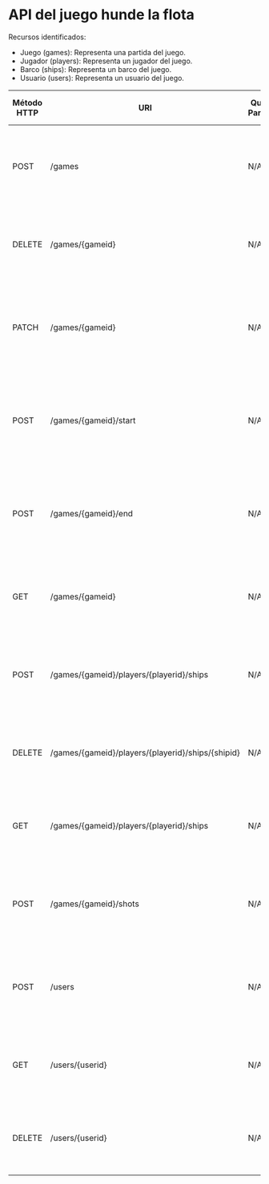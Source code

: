 # API del juego hunde la flota

Recursos identificados:

- Juego (games): Representa una partida del juego.
- Jugador (players): Representa un jugador del juego.
- Barco (ships): Representa un barco del juego.
- Usuario (users): Representa un usuario del juego.


| Método HTTP | URI                                                     | Query Params | Cuerpo de la Petición                                                               | Cuerpo de la Respuesta                                                                                                                 | Códigos de Respuesta                                                       |
| ----------- | ------------------------------------------------------- | ------------ | ----------------------------------------------------------------------------------- | -------------------------------------------------------------------------------------------------------------------------------------- | -------------------------------------------------------------------------- |
| POST        | /games                                                  | N/A          | `{"player1": 1, "player2": 2}`                                                      | `{"gameid": 1, "status": "created", "player1": 1, "player2": 2}`                                                                       | 201 Created<br/>400 Bad Request<br/>500 Internal Server Error              |
| DELETE      | /games/{gameid}                                         | N/A          | N/A                                                                                 | `{"message": "Game deleted"}`                                                                                                          | 200 OK<br/>404 Not Found<br/>500 Internal Server Error                     |
| PATCH       | /games/{gameid}                                         | N/A          | `{"status": "in_progress"}`                                                         | `{"gameid": 1, "status": "in_progress"}`                                                                                               | 200 OK<br/>400 Bad Request<br/>404 Not Found<br/>500 Internal Server Error |
| POST        | /games/{gameid}/start                                   | N/A          | N/A                                                                                 | `{"gameid": 1, "status": "started", "start_date": "2025-05-11T20:00:00"}`                                                              | 200 OK<br/>400 Bad Request<br/>404 Not Found<br/>500 Internal Server Error |
| POST        | /games/{gameid}/end                                     | N/A          | N/A                                                                                 | `{"gameid": 1, "status": "finished", "end_date": "2025-05-11T22:00:00", "winner": "player1"}`                                          | 200 OK<br/>400 Bad Request<br/>404 Not Found<br/>500 Internal Server Error |
| GET         | /games/{gameid}                                         | N/A          | N/A                                                                                 | `{"gameid": 1, "player1": 1, "player2": 2, "status": "in_progress", "winner": "player1", "player1shots": 18, "player2shots": 17}`      | 200 OK<br/>404 Not Found<br/>500 Internal Server Error                     |
| POST        | /games/{gameid}/players/{playerid}/ships                | N/A          | `{"ship_type": "4-square", "position": [[1,1], [1,2], [1,3], [1,4]]}`               | `{"playerid": 1, "ships": [{"type": "4-square", "position": [[1,1], [1,2], [1,3], [1,4]]}]} `                                          | 201 Created<br/>400 Bad Request<br/>500 Internal Server Error              |
| DELETE      | /games/{gameid}/players/{playerid}/ships/{shipid}       | N/A          | N/A                                                                                 | `{"message": "Ship removed"}`                                                                                                          | 200 OK<br/>404 Not Found<br/>500 Internal Server Error                     |
| GET         | /games/{gameid}/players/{playerid}/ships                | N/A          | N/A                                                                                 | `{"ships": [{"type": "4-square", "position": [[1,1], [1,2], [1,3], [1,4]]}, {"type": "3-square", "position": [[2,2], [2,3], [2,4]]}]}` | 200 OK<br/>404 Not Found<br/>500 Internal Server Error                     |
| POST        | /games/{gameid}/shots                                   | N/A          | `{"attackerid": 1, "targetplayerid": 2, "shotposition": [2,2]}`                     | `{"attackerid": 1, "targetplayerid": 2, "shotposition": [2,2], "result": "hit"}`                                                       | 201 Created<br/>400 Bad Request<br/>500 Internal Server Error              |
| POST        | /users                                                  | N/A          | `{"name": "Player Name", "email": "player@example.com", "password": "password123"}` | `{"userid": 1, "name": "Player Name", "email": "player@example.com"}`                                                                  | 201 Created<br/>400 Bad Request<br/>500 Internal Server Error              |
| GET         | /users/{userid}                                         | N/A          | N/A                                                                                 | `{"userid": 1, "name": "Player Name", "email": "player@example.com"}`                                                                  | 200 OK<br/>404 Not Found<br/>500 Internal Server Error                     |
| DELETE      | /users/{userid}                                         | N/A          | N/A                                                                                 | `{"message": "User deleted"}`                                                                                                          | 200 OK<br/>404 Not Found<br/>500 Internal Server Error                     |

